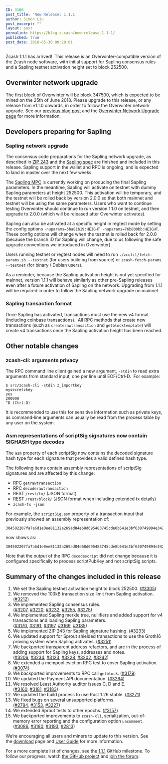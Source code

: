 ```yaml
---
ID: 3166
post_title: 'New Release: 1.1.1'
author: Simon Liu
post_excerpt: ""
layout: post
permalink: https://blog.z.cash/new-release-1-1-1/
published: true
post_date: 2018-05-30 00:28:01
---
```

Zcash 1.1.1 has arrived!  This release is an Overwinter-compatible version of the Zcash node software, with initial support for Sapling consensus rules and a Sapling testnet activation height set to block 252500.
<h2>Overwinter network upgrade</h2>
The first block of Overwinter will be block 347500, which is expected to be mined on the 25th of June 2018. Please upgrade to this release, or any release from v1.1.0 onwards, in order to follow the Overwinter network upgrade. See our <a href="https://blog.z.cash/overwinter/" rel="nofollow">previous blog post</a> and the <a href="https://z.cash/upgrade/overwinter.html" rel="nofollow">Overwinter Network Upgrade page</a> for more information.
<h2>Developers preparing for Sapling</h2>
<h3>Sapling network upgrade</h3>
The consensus code preparations for the Sapling network upgrade, as described in <a href="https://github.com/zcash/zips/blob/master/zip-0243.rst">ZIP 243</a> and the <a href="https://github.com/zcash/zips/blob/master/protocol/sapling.pdf">Sapling spec</a> are finished and included in this release. Sapling support in the wallet and RPC is ongoing, and is expected to land in master over the next few weeks.

The <a href="https://blog.z.cash/announcing-the-sapling-mpc/" rel="nofollow">Sapling MPC</a> is currently working on producing the final Sapling parameters. In the meantime, Sapling will activate on testnet with dummy Sapling parameters at height 252500. This activation will be temporary, and the testnet will be rolled back by version 2.0.0 so that both mainnet and testnet will be using the same parameters. Users who want to continue testing Overwinter should continue to run version 1.1.0 on testnet, and then upgrade to 2.0.0 (which will be released after Overwinter activates).
<p style="text-align: left;">Sapling can also be activated at a specific height in regtest mode by setting the config options <code>-nuparams=5ba81b19:HEIGHT -nuparams=76b809bb:HEIGHT</code>. These config options will change when the testnet is rolled back for 2.0.0 (because the branch ID for Sapling will change, due to us following the safe upgrade conventions we introduced in Overwinter).</p>
<p style="text-align: left;">Users running testnet or regtest nodes will need to run <code>./zcutil/fetch-params.sh --testnet</code> (for users building from source) or <code>zcash-fetch-params --testnet</code> (for binary / Debian users).</p>
<p style="text-align: left;">As a reminder, because the Sapling activation height is not yet specified for mainnet, version 1.1.1 will behave similarly as other pre-Sapling releases even after a future activation of Sapling on the network. Upgrading from 1.1.1 will be required in order to follow the Sapling network upgrade on mainnet.</p>

<h3>Sapling transaction format</h3>
Once Sapling has activated, transactions must use the new v4 format (including coinbase transactions).  All RPC methods that create new transactions (such as <code>createrawtransaction</code> and <code>getblocktemplate</code>) will create v4 transactions once the Sapling activation height has been reached.
<h2>Other notable changes</h2>
<h3>zcash-cli: arguments privacy</h3>
The RPC command line client gained a new argument, <code>-stdin</code> to read extra arguments from standard input, one per line until EOF/Ctrl-D.  For example:
<pre><code>$ src/zcash-cli -stdin z_importkey
mysecretzkey
yes
200000
^D (Ctrl-D)
</code></pre>
It is recommended to use this for sensitive information such as private keys, as command-line arguments can usually be read from the process table by any user on the system.
<h3>Asm representations of scriptSig signatures now contain SIGHASH type decodes</h3>
The <code>asm</code> property of each scriptSig now contains the decoded signature hash
type for each signature that provides a valid defined hash type.

The following items contain assembly representations of scriptSig signatures
and are affected by this change:
<ul>
 	<li>RPC <code>getrawtransaction</code></li>
 	<li>RPC <code>decoderawtransaction</code></li>
 	<li>REST <code>/rest/tx/</code> (JSON format)</li>
 	<li>REST <code>/rest/block/</code> (JSON format when including extended tx details)</li>
 	<li><code>zcash-tx -json</code></li>
</ul>
For example, the <code>scriptSig.asm</code> property of a transaction input that
previously showed an assembly representation of:
<pre><code>304502207fa7a6d1e0ee81132a269ad84e68d695483745cde8b541e3bf630749894e342a022100c1f7ab20e13e22fb95281a870f3dcf38d782e53023ee313d741ad0cfbc0c509001
</code></pre>
now shows as:
<pre><code>304502207fa7a6d1e0ee81132a269ad84e68d695483745cde8b541e3bf630749894e342a022100c1f7ab20e13e22fb95281a870f3dcf38d782e53023ee313d741ad0cfbc0c5090[ALL]
</code></pre>
Note that the output of the RPC <code>decodescript</code> did not change because it is
configured specifically to process scriptPubKey and not scriptSig scripts.
<h2>Summary of the changes included in this release</h2>
<ol>
 	<li>We set the Sapling testnet activation height to block 252500. (<a class="issue-link js-issue-link" href="https://github.com/zcash/zcash/pull/3305">#3305</a>)</li>
 	<li>We removed the 100kB transaction size limit from Sapling activation. (<a class="issue-link js-issue-link" href="https://github.com/zcash/zcash/pull/3212">#3212</a>)</li>
 	<li>We implemented Sapling consensus rules. (<a class="issue-link js-issue-link" href="https://github.com/zcash/zcash/issues/3207">#3207</a>, <a class="issue-link js-issue-link" href="https://github.com/zcash/zcash/pull/3220">#3220</a>, <a class="issue-link js-issue-link" href="https://github.com/zcash/zcash/pull/3232">#3232</a>, <a class="issue-link js-issue-link" href="https://github.com/zcash/zcash/pull/3255">#3255</a>, <a class="issue-link js-issue-link" href="https://github.com/zcash/zcash/pull/3275">#3275</a>)</li>
 	<li>We implemented Sapling merkle tree, nullifiers and added support for v4 transactions and loading Sapling parameters. (<a class="issue-link js-issue-link" href="https://github.com/zcash/zcash/pull/3170">#3170</a>, <a class="issue-link js-issue-link" href="https://github.com/zcash/zcash/pull/3191">#3191</a>, <a class="issue-link js-issue-link" href="https://github.com/zcash/zcash/pull/3197">#3197</a>, <a class="issue-link js-issue-link" href="https://github.com/zcash/zcash/pull/3169">#3169</a>, <a class="issue-link js-issue-link" href="https://github.com/zcash/zcash/pull/3185">#3185</a>)</li>
 	<li>We implemented ZIP 243 for Sapling signature hashing. (<a class="issue-link js-issue-link" href="https://github.com/zcash/zcash/pull/3233">#3233</a>)</li>
 	<li>We updated support for Sprout shielded transactions to use the Groth16 proving system when Sapling activates. (<a class="issue-link js-issue-link" href="https://github.com/zcash/zcash/pull/3251">#3251</a>)</li>
 	<li>We backported transparent address refactors, and are in the process of adding support for Sapling keys, addresses and notes. (<a class="issue-link js-issue-link" href="https://github.com/zcash/zcash/pull/3206">#3206</a>, <a class="issue-link js-issue-link" href="https://github.com/zcash/zcash/pull/3234">#3234</a>, <a class="issue-link js-issue-link" href="https://github.com/zcash/zcash/issues/3123">#3123</a>, <a class="issue-link js-issue-link" href="https://github.com/zcash/zcash/pull/3228">#3228</a>, <a class="issue-link js-issue-link" href="https://github.com/zcash/zcash/pull/3202">#3202</a>, <a class="issue-link js-issue-link" href="https://github.com/zcash/zcash/pull/3242">#3242</a>)</li>
 	<li>We extended a mempool eviction RPC test to cover Sapling activation. (<a class="issue-link js-issue-link" href="https://github.com/zcash/zcash/pull/3074">#3074</a>)</li>
 	<li>We backported improvements to RPC call <code>getblock</code>. (<a class="issue-link js-issue-link" href="https://github.com/zcash/zcash/pull/3179">#3179</a>)</li>
 	<li>We updated the Payment API documentation. (<a class="issue-link js-issue-link" href="https://github.com/zcash/zcash/pull/3264">#3264</a>)</li>
 	<li>We resolved Least Authority auditor issues C, D and E. (<a class="issue-link js-issue-link" href="https://github.com/zcash/zcash/pull/3160">#3160</a>, <a class="issue-link js-issue-link" href="https://github.com/zcash/zcash/pull/3181">#3181</a>, <a class="issue-link js-issue-link" href="https://github.com/zcash/zcash/pull/3183">#3183</a>)</li>
 	<li>We updated the build process to use Rust 1.26 stable. (<a class="issue-link js-issue-link" href="https://github.com/zcash/zcash/pull/3271">#3271</a>)</li>
 	<li>We fixed bugs on several unsupported platforms. (<a class="issue-link js-issue-link" href="https://github.com/zcash/zcash/pull/2784">#2784</a>, <a class="issue-link js-issue-link" href="https://github.com/zcash/zcash/pull/3153">#3153</a>, <a class="issue-link js-issue-link" href="https://github.com/zcash/zcash/pull/3227">#3227</a>)</li>
 	<li>We extended Sprout tests to other epochs. (<a class="issue-link js-issue-link" href="https://github.com/zcash/zcash/pull/3157">#3157</a>)</li>
 	<li>We backported improvements to <code>zcash-cli</code>, serialization, out-of-memory error reporting and the configuration option <code>uacomment</code>. (<a class="issue-link js-issue-link" href="https://github.com/zcash/zcash/pull/3086">#3086</a>, <a class="issue-link js-issue-link" href="https://github.com/zcash/zcash/pull/3180">#3180</a>, <a class="issue-link js-issue-link" href="https://github.com/zcash/zcash/pull/3193">#3193</a>, <a class="issue-link js-issue-link" href="https://github.com/zcash/zcash/pull/2813">#2813</a>)</li>
</ol>
We’re encouraging all users and miners to update to this version. See the <a class="reference external" href="https://z.cash/download.html">download</a> page and <a class="reference external" href="https://zcash.readthedocs.io/en/latest/rtd_pages/rtd_docs/user_guide.html">User Guide</a> for more information.

For a more complete list of changes, see the <a href="https://github.com/zcash/zcash/milestone/71?closed=1">1.1.1</a> GitHub milestone. To follow our progress, watch <a class="reference external" href="https://github.com/zcash/zcash/milestones">the GitHub project</a> and <a class="reference external" href="https://forum.z.cash/">join the forum</a>.